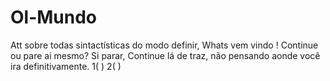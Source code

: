 # Ol-Mundo
Att sobre todas sintactísticas do modo definir, Whats vem vindo !
Continue ou pare ai mesmo? 
Si parar, Continue lá de traz, não pensando aonde você ira definitivamente.
1( ) 2( )
